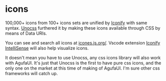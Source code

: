 # icons

100,000+ icons from 100+ icons sets are unified by [Iconify](https://iconify.design/) with same syntax. [Unocss](https://github.com/unocss/unocss) furthered it by making these icons available through CSS by means of Data URIs.

You can see and search all icons at [icones.js.org/](https://icones.js.org/). Vscode extension [Iconify IntelliSense](https://marketplace.visualstudio.com/items?itemName=antfu.iconify) will also help visualize icons.

It doesn't mean you have to use Unocss, any css icons library will also work with AgufaUI. It's just that Unocss is the first to have pure css icons, and the only one on the market at this time of making of AgufaUI. I'm sure other css frameworks will catch up.
